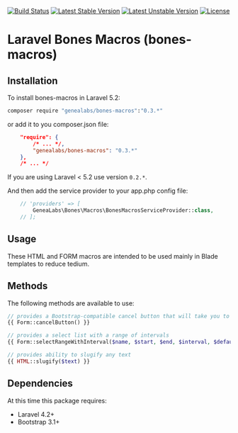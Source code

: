 [![Build Status](https://travis-ci.org/GeneaLabs/bones-macros.svg?branch=master)](https://travis-ci.org/GeneaLabs/bones-macros) [![Latest Stable Version](https://poser.pugx.org/genealabs/bones-macros/v/stable.svg)](https://packagist.org/packages/genealabs/bones-macros) [![Latest Unstable Version](https://poser.pugx.org/genealabs/bones-macros/v/unstable.svg)](https://packagist.org/packages/genealabs/bones-macros) [![License](https://poser.pugx.org/genealabs/bones-macros/license.svg)](https://packagist.org/packages/genealabs/bones-macros)

# Laravel Bones Macros (bones-macros)

## Installation

To install bones-macros in Laravel 5.2:

```sh
composer require "genealabs/bones-macros":"0.3.*"
```

or add it to you composer.json file:

```json
    "require": {
        /* ... */,
        "genealabs/bones-macros": "0.3.*"
    },
    /* ... */
```

If you are using Laravel < 5.2 use version `0.2.*`.

And then add the service provider to your app.php config file:
```php
	// 'providers' => [
		GeneaLabs\Bones\Macros\BonesMacrosServiceProvider::class,
    // ];
```

## Usage

These HTML and FORM macros are intended to be used mainly in Blade templates to reduce tedium.

## Methods

The following methods are available to use:

```php
// provides a Bootstrap-compatible cancel button that will take you to the previous page.
{{ Form::cancelButton() }}

// provides a select list with a range of intervals
{{ Form::selectRangeWithInterval($name, $start, $end, $interval, $default = null, $attributes = []) }}

// provides ability to slugify any text
{{ HTML::slugify($text) }}
```

## Dependencies

At this time this package requires:

- Laravel 4.2+
- Bootstrap 3.1+
